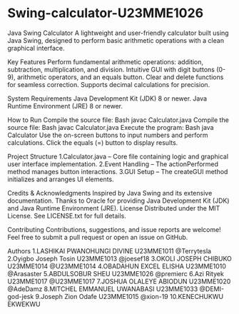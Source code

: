# Swing-calculator-U23MME1026
Java Swing Calculator
A lightweight and user-friendly calculator built using Java Swing, designed to perform basic arithmetic operations with a clean graphical interface.

Key Features
Perform fundamental arithmetic operations: addition, subtraction, multiplication, and division.
Intuitive GUI with digit buttons (0-9), arithmetic operators, and an equals button.
Clear and delete functions for seamless correction.
Supports decimal calculations for precision.

System Requirements
Java Development Kit (JDK) 8 or newer.
Java Runtime Environment (JRE) 8 or newer.

How to Run
Compile the source file: Bash javac Calculator.java
Compile the source file: Bash  javac Calculator.java
Execute the program: Bash java Calculator
Use the on-screen buttons to input numbers and perform calculations.
Click the equals (=) button to display results.

Project Structure
1.Calculator.java – Core file containing logic and graphical user interface implementation.
2.Event Handling – The actionPerformed method manages button interactions.
3.GUI Setup – The createGUI method initializes and arranges UI elements.

Credits & Acknowledgments
Inspired by Java Swing and its extensive documentation.
Thanks to Oracle for providing Java Development Kit (JDK) and Java Runtime Environment (JRE).
License
Distributed under the MIT License. See LICENSE.txt for full details.

Contributing
Contributions, suggestions, and issue reports are welcome! Feel free to submit a pull request or open an issue on GitHub.

Authors
1.LASHIKAI PWANOHUNGI DIVINE U23MME1011 @Terrytesla
2.Oyigbo Joseph Tosin U23MME1013 @joesef18
3.OKOLI JOSEPH CHIBUKO U23MME1014 @U23MME1014
4.OBADAHUN EXCEL ELISHA U23MME1010 @Arasaster
5.ABDULSOBUR SHEU U23MME1026 @premierc
6.Azi Rityek U23MME1017 @U23MME1017
7.JOSHUA OLALEYE ABIODUN U23MME1020 @AdeDamz
8.MITCHEL EMMANUEL UWANABASI U23MME1033 @DEMI-god-jesk
9.Joseph Zion Odafe U23MME1015 @xion-19
10.KENECHUKWU EKWEKWU
